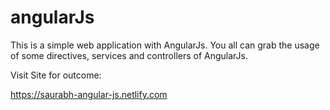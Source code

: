# angularJs
This is a simple web application with AngularJs.
You all can grab the usage of some directives, services and controllers of AngularJs.

Visit Site for outcome:

https://saurabh-angular-js.netlify.com
